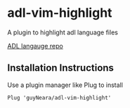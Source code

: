 # adl-vim-highlight

A plugin to highlight adl language files

[ADL langauge repo](https://github.com/adl-lang/adl)

## Installation Instructions

Use a plugin manager like Plug to install

`Plug 'guyNeara/adl-vim-highlight'`

